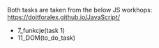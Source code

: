 Both tasks are taken from the below JS workhops:
<br>
https://doitforalex.github.io/JavaScript/
<br>
<ul>
  <li>7_funkcje(task 1)</li>
  <li>11_DOM(to_do_task)</li>
  </ul>
